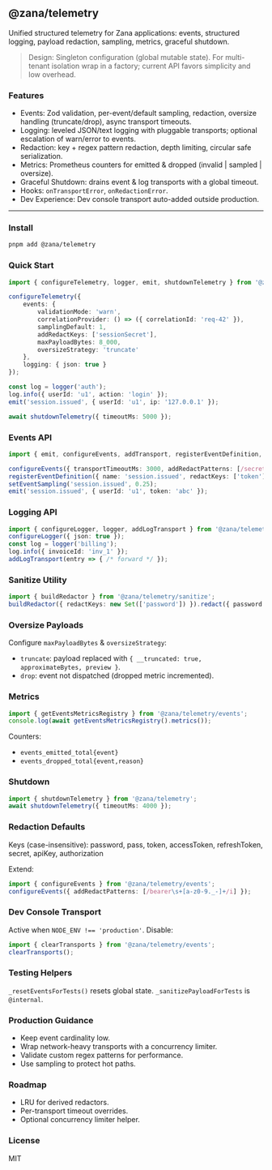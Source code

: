 ## @zana/telemetry

Unified structured telemetry for Zana applications: events, structured logging, payload redaction, sampling, metrics, graceful shutdown.

> Design: Singleton configuration (global mutable state). For multi-tenant isolation wrap in a factory; current API favors simplicity and low overhead.

### Features
- Events: Zod validation, per-event/default sampling, redaction, oversize handling (truncate/drop), async transport timeouts.
- Logging: leveled JSON/text logging with pluggable transports; optional escalation of warn/error to events.
- Redaction: key + regex pattern redaction, depth limiting, circular safe serialization.
- Metrics: Prometheus counters for emitted & dropped (invalid | sampled | oversize).
- Graceful Shutdown: drains event & log transports with a global timeout.
- Hooks: `onTransportError`, `onRedactionError`.
- Dev Experience: Dev console transport auto-added outside production.

---

### Install
```bash
pnpm add @zana/telemetry
```

### Quick Start
```ts
import { configureTelemetry, logger, emit, shutdownTelemetry } from '@zana/telemetry';

configureTelemetry({
	events: {
		validationMode: 'warn',
		correlationProvider: () => ({ correlationId: 'req-42' }),
		samplingDefault: 1,
		addRedactKeys: ['sessionSecret'],
		maxPayloadBytes: 8_000,
		oversizeStrategy: 'truncate'
	},
	logging: { json: true }
});

const log = logger('auth');
log.info({ userId: 'u1', action: 'login' });
emit('session.issued', { userId: 'u1', ip: '127.0.0.1' });

await shutdownTelemetry({ timeoutMs: 5000 });
```

### Events API
```ts
import { emit, configureEvents, addTransport, registerEventDefinition, setEventSampling } from '@zana/telemetry/events';

configureEvents({ transportTimeoutMs: 3000, addRedactPatterns: [/secret/i] });
registerEventDefinition({ name: 'session.issued', redactKeys: ['token'] });
setEventSampling('session.issued', 0.25);
emit('session.issued', { userId: 'u1', token: 'abc' });
```

### Logging API
```ts
import { configureLogger, logger, addLogTransport } from '@zana/telemetry/logging';
configureLogger({ json: true });
const log = logger('billing');
log.info({ invoiceId: 'inv_1' });
addLogTransport(entry => { /* forward */ });
```

### Sanitize Utility
```ts
import { buildRedactor } from '@zana/telemetry/sanitize';
buildRedactor({ redactKeys: new Set(['password']) }).redact({ password: 'p', ok: true });
```

### Oversize Payloads
Configure `maxPayloadBytes` & `oversizeStrategy`:
- `truncate`: payload replaced with `{ __truncated: true, approximateBytes, preview }`.
- `drop`: event not dispatched (dropped metric incremented).

### Metrics
```ts
import { getEventsMetricsRegistry } from '@zana/telemetry/events';
console.log(await getEventsMetricsRegistry().metrics());
```
Counters:
- `events_emitted_total{event}`
- `events_dropped_total{event,reason}`

### Shutdown
```ts
import { shutdownTelemetry } from '@zana/telemetry';
await shutdownTelemetry({ timeoutMs: 4000 });
```

### Redaction Defaults
Keys (case-insensitive): password, pass, token, accessToken, refreshToken, secret, apiKey, authorization

Extend:
```ts
import { configureEvents } from '@zana/telemetry/events';
configureEvents({ addRedactPatterns: [/bearer\s+[a-z0-9._-]+/i] });
```

### Dev Console Transport
Active when `NODE_ENV !== 'production'`. Disable:
```ts
import { clearTransports } from '@zana/telemetry/events';
clearTransports();
```

### Testing Helpers
`_resetEventsForTests()` resets global state. `_sanitizePayloadForTests` is `@internal`.

### Production Guidance
- Keep event cardinality low.
- Wrap network-heavy transports with a concurrency limiter.
- Validate custom regex patterns for performance.
- Use sampling to protect hot paths.

### Roadmap
- LRU for derived redactors.
- Per-transport timeout overrides.
- Optional concurrency limiter helper.

### License
MIT
